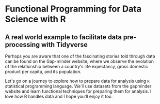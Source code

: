 # Functional Programming for Data Science with R
## A real world example to facilitate data pre-processing with Tidyverse

Perhaps you are aware that one of the fascinating stories told through data can be found on the Gap-minder website, where we observe the evolution of the relationship between a country's life expectancy, gross domestic product per capita, and its population.

Let's go on a journey to explore how to prepare data for analysis using `R` statistical programming language. We'll use datasets from the gapminder website and learn functional techniques for preparing them for analysis. I love how R handles data and I hope you'll enjoy it too.

